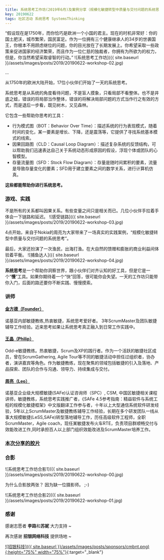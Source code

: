 ```yaml
---
title: 系统思考工作坊(2019年6月)及案例分享（规模化敏捷转型中质量与交付问题的系统思考实践）
key: 20190622
tags: 社区活动 系统思考 SystemsThinking
---
```


“假设现在是1750年，而你恰巧是欧洲一个小国的君主。现在的时机非常好：你的国土肥沃，城市繁荣，国民富足。作为一位拥有三个健康继承人的34岁的世袭国王，你根本不用顾虑继位的问题，你的目光放在了长期发展上。你希望采取一些政策来促进国家的经济繁荣，而且作为一位仁慈的独裁者，你拥有为所欲为的权力，但是，你当然希望采取睿智的行动。”
![系统思考工作坊]({{ site.baseurl }}/assets/images/posts/2019/20190622-workshop-02.jpg)

<!--more-->



...

从1750年的欧洲大陆开始，17位小伙伴们开始了一天的系统思考。

系统思考是从系统的角度看待问题，不是盲人摸象，只看局部不看整体。也不是井底之蛙，错误的将局部当作整体，错误的将解决局部问题的方式当作行之有效的方式，而是退后一步看，既见树木，又见森林。

它包含一些帮助你思考的工具：

* 行为模式图（BOT：Behavior Over Time）：描述系统的行为表现模式，随着时间的变化，某一要素是增长、下降，还是震荡等，它提供了寻找系统基本模式的线索。
* 因果回路图（CLD：Causal Loop Diagram）：描述复杂系统的反馈结构，可以帮助我们迅速表达自己关于系统动态形成原因的假设，浮现个体或团队的心智模型。
* 存量流量图（SFD：Stock Flow Diagram）：存量是随时间累积的要素，流量是导致存量变化的要素；SFD用于建立要素之间的数学关系，进行计算机仿真。

**这些都能帮助你进行系统思考。**

### 游戏、实践

不是所有的关系都叫因果关系。有些变量之间只是相关而已。几位小伙伴手拉着手体会一下链路和延迟。
![感受链路]({{ site.baseurl }}/assets/images/posts/2019/20190622-workshop-03.jpg)

4点开始，来自于Nokia的周亮为大家带来了一场真实的实践案例，“规模化敏捷转型中质量与交付问题的系统思考”。

最后，大家还扮演了一次渔民，出海打渔。在大自然的馈赠和膨胀的商业利益间体验着平衡。
![捕鱼达人]({{ site.baseurl }}/assets/images/posts/2019/20190622-workshop-04.jpg)

**系统思考**是一个帮助你洞察世界，跟小伙伴们对齐认知的好工具，但是它是一个“**慢**”工具。如果你期待着一个“快”回答，很可能你会失望。一天的工作坊只能带你入门，后面的路还要你不断实践、慢慢摸索。

### 讲师

#### [金方德（Founder）](https://www.linkedin.com/in/%E6%96%B9%E5%BE%B7-%E9%87%91-b36b42bb/)

诺基亚内部敏捷教练,热衷敏捷，系统思考爱好者。
3年ScrumMaster及团队敏捷辅导工作经验。近来思考如果让系统思考真正融入到日常工作实践中。


#### [王晶（Philip）](https://www.linkedin.com/in/philipwj/)

Odd-e敏捷教练。热衷敏捷，Scrum及XP的践行者。作为一个活跃的敏捷社区成员，曾在ScrumGathering, Agile Tour等不同的敏捷活动中担任过组织者，协办者，演讲嘉宾等角色。作为敏捷教练，现在聚焦的领域包括敏捷的引入及落地、产品探索、团队的合作与沟通、领导力、持续集成与交付。

#### [周亮（Leo）]()

诺基亚企业级大规模敏捷(SAFe)认证咨询师（SPC）, CSM, 中国区敏捷相关课程讲师，敏捷教练，系统思考实践推广者，《SAFe 4.5参考指南：精益软件与系统工程的规模化敏捷框架》中文版翻译工作参与者，十年以上大型通信系统软件研发经验，5年以上ScrumMaster及敏捷教练辅导工作经验，长期在多个研发团队一线从事大规模敏捷(LeSS,SAFe)转型落地辅导工作，历任高级软件工程师，全职ScrumMaster，Agile coach，现任某敏捷发布火车RTE，负责项目群顺畅交付与效能改进工作,同时承担百人以上部门组织效能改进及ScrumMaster培养工作。

### [本次分享的胶片](https://eyun.baidu.com/s/3kWTQWyr)

### 合影


![系统思考工作坊合影1]({{ site.baseurl }}/assets/images/posts/2019/20190622-workshop-00.jpg)

为什么合影放两张？
因为缺一位摄影师。 ;-)

![系统思考工作坊合影2]({{ site.baseurl }}/assets/images/posts/2019/20190622-workshop-01.jpg)

### 感谢

感谢志愿者 **李路**和**苏妮** 大力支持 ~

再次感谢 **招银网络科技** 提供场地 ~

[![招银科技]({{ site.baseurl }}/assets/images/posts/sponsors/cmbnt.png){:height="75%" width="75%"}](http://cmbnt.cmbchina.com){:target="_blank"}